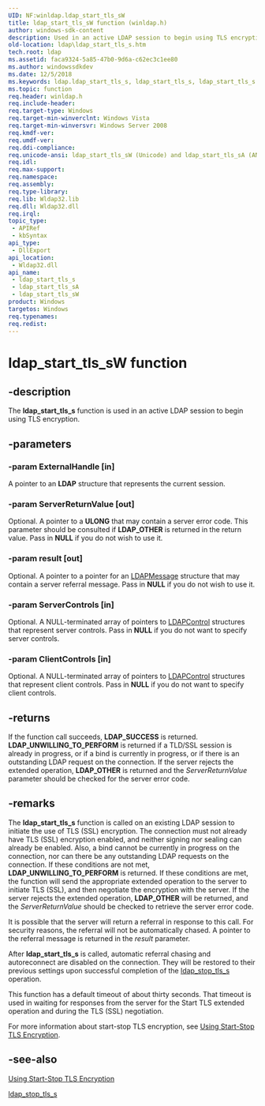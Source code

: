 ```yaml
---
UID: NF:winldap.ldap_start_tls_sW
title: ldap_start_tls_sW function (winldap.h)
author: windows-sdk-content
description: Used in an active LDAP session to begin using TLS encryption.
old-location: ldap\ldap_start_tls_s.htm
tech.root: ldap
ms.assetid: faca9324-5a85-47b0-9d6a-c62ec3c1ee80
ms.author: windowssdkdev
ms.date: 12/5/2018
ms.keywords: ldap.ldap_start_tls_s, ldap_start_tls_s, ldap_start_tls_s function [LDAP], ldap_start_tls_sA, ldap_start_tls_sW, winldap/ldap_start_tls_s, winldap/ldap_start_tls_sA, winldap/ldap_start_tls_sW
ms.topic: function
req.header: winldap.h
req.include-header: 
req.target-type: Windows
req.target-min-winverclnt: Windows Vista
req.target-min-winversvr: Windows Server 2008
req.kmdf-ver: 
req.umdf-ver: 
req.ddi-compliance: 
req.unicode-ansi: ldap_start_tls_sW (Unicode) and ldap_start_tls_sA (ANSI)
req.idl: 
req.max-support: 
req.namespace: 
req.assembly: 
req.type-library: 
req.lib: Wldap32.lib
req.dll: Wldap32.dll
req.irql: 
topic_type:
 - APIRef
 - kbSyntax
api_type:
 - DllExport
api_location:
 - Wldap32.dll
api_name:
 - ldap_start_tls_s
 - ldap_start_tls_sA
 - ldap_start_tls_sW
product: Windows
targetos: Windows
req.typenames: 
req.redist: 
---
```


# ldap_start_tls_sW function


## -description


The <b>ldap_start_tls_s</b> function is used in an active LDAP session to begin using TLS encryption.


## -parameters




### -param ExternalHandle [in]

A pointer to an <b>LDAP</b> structure that represents the current session.


### -param ServerReturnValue [out]

Optional. A pointer to a <b>ULONG</b> that may contain a server error code. This parameter should be consulted if <b>LDAP_OTHER</b> is returned in the return value.  Pass in <b>NULL</b> if you do not wish to use it.


### -param result [out]

Optional. A pointer to a pointer for an <a href="https://msdn.microsoft.com/547a0736-23a4-4bfd-8ae0-866825228b53">LDAPMessage</a>  structure that may contain a server referral message.  Pass in <b>NULL</b> if you do not wish to use it.


### -param ServerControls [in]

Optional. A NULL-terminated array of pointers to  <a href="https://msdn.microsoft.com/c0b4d712-021d-46f3-8bda-aaf660ec1acc">LDAPControl</a> structures that represent server controls.  Pass in <b>NULL</b> if you do not want to specify server  controls.


### -param ClientControls [in]

Optional. A NULL-terminated array of pointers to <a href="https://msdn.microsoft.com/c0b4d712-021d-46f3-8bda-aaf660ec1acc">LDAPControl</a> structures that represent client controls.  Pass in <b>NULL</b> if you do not want to specify client controls.


## -returns



If the function call succeeds, <b>LDAP_SUCCESS</b> is returned. <b>LDAP_UNWILLING_TO_PERFORM</b> is returned if a TLD/SSL session is already in progress, or if a bind is currently in progress, or if there is an outstanding LDAP request on the connection. If the server rejects the extended operation, <b>LDAP_OTHER</b> is returned and the <i>ServerReturnValue</i> parameter should be checked for the server error code.




## -remarks



The <b>ldap_start_tls_s</b> function is called on an existing LDAP session to initiate the use of  TLS (SSL) encryption. The connection must not already have TLS (SSL) encryption enabled, and neither signing nor sealing can already be enabled. Also, a bind cannot be currently in progress on the connection, nor can there be any outstanding LDAP requests on the connection. If these conditions are not met, <b>LDAP_UNWILLING_TO_PERFORM</b> is returned. If these conditions are met, the function will send the appropriate extended operation to the server to initiate TLS (SSL), and then negotiate the encryption with the server. If the server rejects the extended operation, <b>LDAP_OTHER</b> will be returned, and the <i>ServerReturnValue</i> should be checked to retrieve the server error code.

It is possible that the server will return a referral in response to this call. For security reasons, the referral will not be automatically chased. A pointer to the referral message is returned in the <i>result</i> parameter.

After <b>ldap_start_tls_s</b> is called, automatic referral chasing and autoreconnect are disabled on the connection. They will be restored to their previous settings upon successful completion of the <a href="https://msdn.microsoft.com/7b82e79f-009e-4224-b4ce-12b60e0c1011">ldap_stop_tls_s</a> operation.

This function has a default timeout of about thirty seconds. That timeout is used in waiting for responses from the server for the Start TLS extended operation and during the TLS (SSL) negotiation.

For more information about start-stop TLS encryption, see <a href="https://msdn.microsoft.com/10e97876-21ae-49d3-9cf7-890e95b0e93d">Using Start-Stop TLS Encryption</a>.




## -see-also




<a href="https://msdn.microsoft.com/10e97876-21ae-49d3-9cf7-890e95b0e93d">Using Start-Stop TLS Encryption</a>



<a href="https://msdn.microsoft.com/7b82e79f-009e-4224-b4ce-12b60e0c1011">ldap_stop_tls_s</a>
 

 

